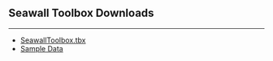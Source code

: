 <h2>Seawall Toolbox Downloads</h2>

---

* [SeawallToolbox.tbx](https://github.com/rajaoberison/rajaoberison.github.io/raw/master/assets/swtbx/SeawallToolboxV1.tbx)
* [Sample Data](https://drive.google.com/file/d/14SCWoo9XQ0vjRHJabIT9P--JY-5uGhj7/view?usp=sharing)
